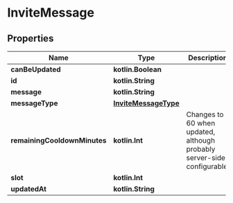 
# InviteMessage

## Properties
Name | Type | Description | Notes
------------ | ------------- | ------------- | -------------
**canBeUpdated** | **kotlin.Boolean** |  | 
**id** | **kotlin.String** |  | 
**message** | **kotlin.String** |  | 
**messageType** | [**InviteMessageType**](InviteMessageType.md) |  | 
**remainingCooldownMinutes** | **kotlin.Int** | Changes to 60 when updated, although probably server-side configurable. | 
**slot** | **kotlin.Int** |  | 
**updatedAt** | **kotlin.String** |  | 



